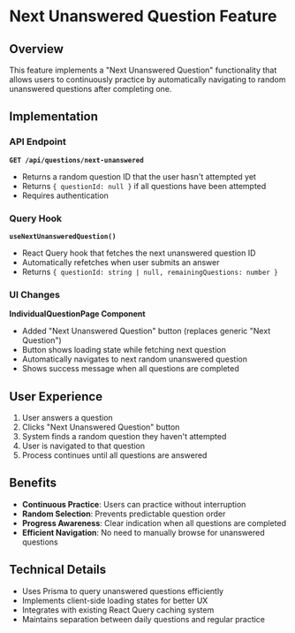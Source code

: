 # Next Unanswered Question Feature

## Overview

This feature implements a "Next Unanswered Question" functionality that allows users to continuously practice by automatically navigating to random unanswered questions after completing one.

## Implementation

### API Endpoint

**`GET /api/questions/next-unanswered`**

- Returns a random question ID that the user hasn't attempted yet
- Returns `{ questionId: null }` if all questions have been attempted
- Requires authentication

### Query Hook

**`useNextUnansweredQuestion()`**

- React Query hook that fetches the next unanswered question ID
- Automatically refetches when user submits an answer
- Returns `{ questionId: string | null, remainingQuestions: number }`

### UI Changes

**IndividualQuestionPage Component**

- Added "Next Unanswered Question" button (replaces generic "Next Question")
- Button shows loading state while fetching next question
- Automatically navigates to next random unanswered question
- Shows success message when all questions are completed

## User Experience

1. User answers a question
2. Clicks "Next Unanswered Question" button
3. System finds a random question they haven't attempted
4. User is navigated to that question
5. Process continues until all questions are answered

## Benefits

- **Continuous Practice**: Users can practice without interruption
- **Random Selection**: Prevents predictable question order
- **Progress Awareness**: Clear indication when all questions are completed
- **Efficient Navigation**: No need to manually browse for unanswered questions

## Technical Details

- Uses Prisma to query unanswered questions efficiently
- Implements client-side loading states for better UX
- Integrates with existing React Query caching system
- Maintains separation between daily questions and regular practice
